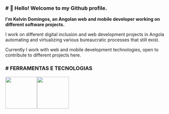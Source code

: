 <h3># 👋 Hello! Welcome to my Github profile. </h3>

<b>I'm Kelvin Domingos, an Angolan web and mobile developer working on different software projects.</b>
<p>I work on different digital inclusion and web development projects in Angola automating and virtualizing various bureaucratic processes that still exist.</p>
<p> Currently I work with web and mobile development technologies, open to contribute to different projects here.</p>

<div>
  <h3># FERRAMENTAS E TECNOLOGIAS</h3>
  <div>
      <img height="100px" src="https://miro.medium.com/max/940/1*BYR_DG3kfw5g18LDHxdWnQ.jpeg"><img height="100px" src="https://user-images.githubusercontent.com/69282952/169013841-382e8b08-6cf0-49ca-b1d1-d61aed39a1f7.png">
  </div>
</div>


<!---
kelvinessuvi/kelvinessuvi is a ✨ special ✨ repository because its `README.md` (this file) appears on your GitHub profile.
You can click the Preview link to take a look at your changes.
--->

